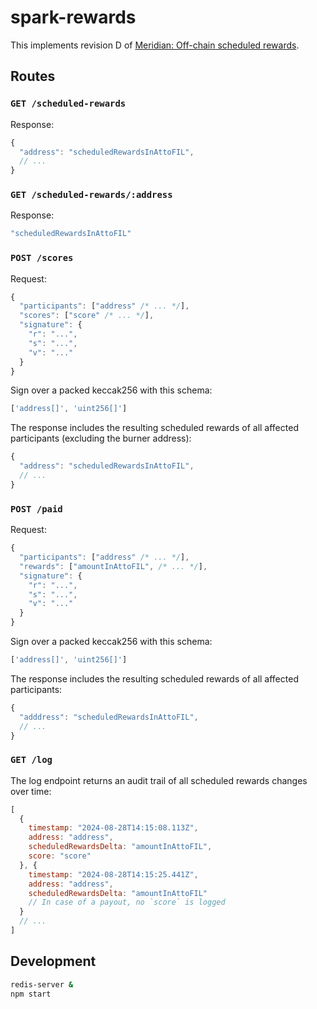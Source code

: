 # spark-rewards

This implements revision D of [Meridian: Off-chain scheduled rewards](https://spacemeridian.notion.site/Meridian-Off-chain-scheduled-rewards-f9480ef009464ecfaf02a4f752cc4d70).

## Routes

### `GET /scheduled-rewards`

Response:

```js
{
  "address": "scheduledRewardsInAttoFIL",
  // ...
}
```

### `GET /scheduled-rewards/:address`

Response:

```js
"scheduledRewardsInAttoFIL"
```

### `POST /scores`

Request:

```js
{
  "participants": ["address" /* ... */],
  "scores": ["score" /* ... */],
  "signature": {
    "r": "...",
    "s": "...",
    "v": "..."
  }
}
```

Sign over a packed keccak256 with this schema:

```js
['address[]', 'uint256[]']
```

The response includes the resulting scheduled rewards of all affected
participants (excluding the burner address):

```js
{
  "address": "scheduledRewardsInAttoFIL",
  // ...
}
```

### `POST /paid`

Request:

```js
{
  "participants": ["address" /* ... */],
  "rewards": ["amountInAttoFIL", /* ... */],
  "signature": {
    "r": "...",
    "s": "...",
    "v": "..."
  }
}
```

Sign over a packed keccak256 with this schema:

```js
['address[]', 'uint256[]']
```

The response includes the resulting scheduled rewards of all affected
participants:

```js
{
  "adddress": "scheduledRewardsInAttoFIL",
  // ...
}
```

### `GET /log`

The log endpoint returns an audit trail of all scheduled rewards changes over
time:

```js
[
  {
    timestamp: "2024-08-28T14:15:08.113Z",
    address: "address",
    scheduledRewardsDelta: "amountInAttoFIL",
    score: "score"
  }, {
    timestamp: "2024-08-28T14:15:25.441Z",
    address: "address",
    scheduledRewardsDelta: "amountInAttoFIL"
    // In case of a payout, no `score` is logged
  }
  // ...
]
```

## Development

```bash
redis-server &
npm start
```